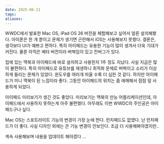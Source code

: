```yaml
---
date: 2025-06-21
tags: 
aliases:
---
```

WWDC에서 발표한 Mac OS, iPad OS 26 버전을 체험해보고 싶어서 얼른 설치해봤다. 아이폰은 한 개 뿐이고 문제가 생기면 곤란해서 iOS는 사용해보지 못했다. 결론은, 생각보다 UI가 예쁘고 편하다. 특히 아이패드는 유용한 기능이 많이 생겨서 더욱 기대가 커진다. 물론 아직은 베타 버전이라 버벅임이 있고 잔버그가 있다. 

집에 있는 맥북과 아이패드에 바로 설치하고 사용한지 1주 정도 지났다. 사실 지금은 많이 불편하다. 특히 아이패드로 유튜브를 재생하니 최적화 문제로 버벅이고 소리가 이상하게 들리는 문제가 있었다. 윈도우를 여러개 띄울 수록 더 심한 것 같다. 하지만 아이패드가 미니 맥북이 된 느낌이라 좋다. 그동안 아이패드의 위치는 좀 애매해서 점점 덜 사용하게 되었다. 

아이패드 미리보기가 생긴 것도 좋았다. 미리보기는 맥북의 만능 어플리케이션인데, 아이패드에서 사용하지 못하는게 아주 불편했다. 아무래도 이번 WWDC의 주인공은 아이패드구나 싶다.

Mac OS는 스포트라이트 기능의 변경이 가장 눈에 띈다. 런치패드도 없앴다. 난 런치패드가 더 좋다. 
사실 디자인 외에는 큰 기능 변경이 안보인다. 조금 더 사용해봐야겠지만.. 

계속 사용해보며 내용을 업데이트 해야겠다 ... 

